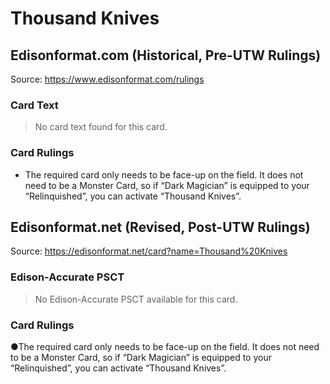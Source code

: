 # Thousand Knives

## Edisonformat.com (Historical, Pre-UTW Rulings)

Source: https://www.edisonformat.com/rulings

### Card Text

> No card text found for this card.

### Card Rulings

*   The required card only needs to be face-up on the field. It does not need to be a Monster Card, so if “Dark Magician” is equipped to your “Relinquished”, you can activate “Thousand Knives”.

## Edisonformat.net (Revised, Post-UTW Rulings)

Source: https://edisonformat.net/card?name=Thousand%20Knives

### Edison-Accurate PSCT

> No Edison-Accurate PSCT available for this card.

### Card Rulings

●The required card only needs to be face-up on the field. It does not need to be a Monster Card, so if “Dark Magician” is equipped to your “Relinquished”, you can activate “Thousand Knives”.
            